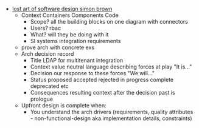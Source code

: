 - [lost art of software design simon brown](https://www.youtube.com/watch?v=36OTe7LNd6M)
	- Context Containers Components Code
		- Scope? all the building blocks on one diagram with connectors
		- Users? rbac
		- What? will they be doing with it
		- SI systems integration requirements
	- prove arch with concrete exs
	- Arch decision record
		- Title LDAP for multitenant integration
		- Context value neutral language describing forces at play "It is..."
		- Decision our response to these forces "We will..."
		- Status proposed accepted rejected in progress complete deprecated etc
		- Consequences resulting context after the decision past is prologue
	- Upfront design is complete when:
		- You understand the arch drivers (requirements, quality attributes - non-functional-design aka implementation details, constraints)